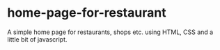 # home-page-for-restaurant

A simple home page for restaurants, shops etc. using HTML, CSS and a little bit of javascript.
